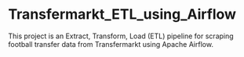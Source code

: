 # Transfermarkt_ETL_using_Airflow
This project is an Extract, Transform, Load (ETL) pipeline for scraping football transfer data from Transfermarkt using Apache Airflow.
